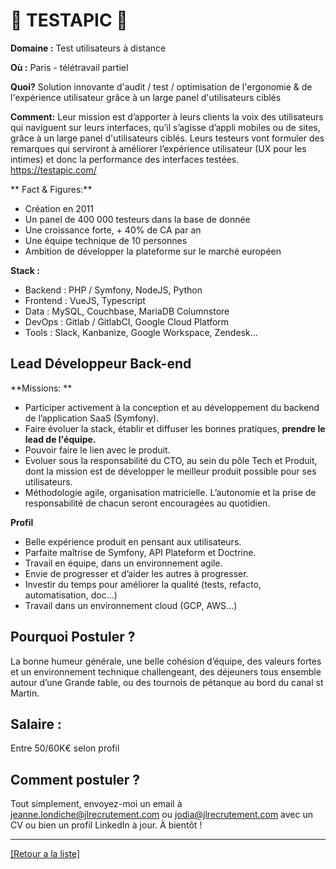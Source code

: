# 🔎 TESTAPIC 🔎

**Domaine :** Test utilisateurs à distance

**Où :** Paris - télétravail partiel 
 
**Quoi?** Solution innovante d'audit / test / optimisation de l'ergonomie & de l'expérience utilisateur grâce à un large panel d'utilisateurs ciblés

**Comment:** Leur mission est d’apporter à leurs clients la voix des utilisateurs qui naviguent sur leurs interfaces, qu’il s’agisse d’appli mobiles ou de sites, grâce à un large panel d'utilisateurs ciblés. Leurs testeurs vont formuler des remarques qui serviront à améliorer l’expérience utilisateur (UX pour les intimes) et donc la performance des interfaces testées.
https://testapic.com/

** Fact & Figures:** 
* Création en 2011
* Un panel de  400 000 testeurs dans la base de donnée
* Une croissance forte, + 40% de CA par an
* Une équipe technique de 10 personnes
* Ambition de développer la plateforme sur le marché européen

**Stack :** 

* Backend : PHP / Symfony, NodeJS, Python
* Frontend : VueJS, Typescript
* Data : MySQL, Couchbase, MariaDB Columnstore
* DevOps : Gitlab / GitlabCI, Google Cloud Platform
* Tools : Slack, Kanbanize, Google Workspace, Zendesk...

## Lead Développeur Back-end 

**Missions: **
* Participer activement à la conception et au développement du backend de l’application SaaS (Symfony).
* Faire évoluer la stack, établir et diffuser les bonnes pratiques, **prendre le lead de l'équipe.**
* Pouvoir faire le lien avec le produit. 
* Evoluer sous la responsabilité du CTO, au sein du pôle Tech et Produit, dont la mission est de développer le meilleur produit possible pour ses utilisateurs.
* Méthodologie agile, organisation matricielle. L’autonomie et la prise de responsabilité de chacun seront encouragées au quotidien. 

**Profil**
* Belle expérience produit en pensant aux utilisateurs.
* Parfaite maîtrise de Symfony, API Plateform et Doctrine.
* Travail en équipe, dans un environnement agile.
* Envie de progresser et d’aider les autres à progresser.
* Investir du temps pour améliorer la qualité (tests, refacto, automatisation, doc...)
* Travail dans un environnement cloud (GCP, AWS...)

## Pourquoi Postuler ? 
La bonne humeur générale, une belle cohésion d’équipe, des valeurs fortes et un environnement technique challengeant, des déjeuners tous ensemble autour d’une Grande table, ou des tournois de pétanque au bord du canal st Martin. 

## Salaire :
Entre 50/60K€ selon profil

## Comment postuler ?

Tout simplement, envoyez-moi un email à jeanne.londiche@jlrecrutement.com ou jodia@jlrecrutement.com avec un CV ou bien un profil LinkedIn à jour. À bientôt ! 


----
<a href="https://github.com/jlondiche/job-board-php/blob/master/README.md">[Retour a la liste]</a>